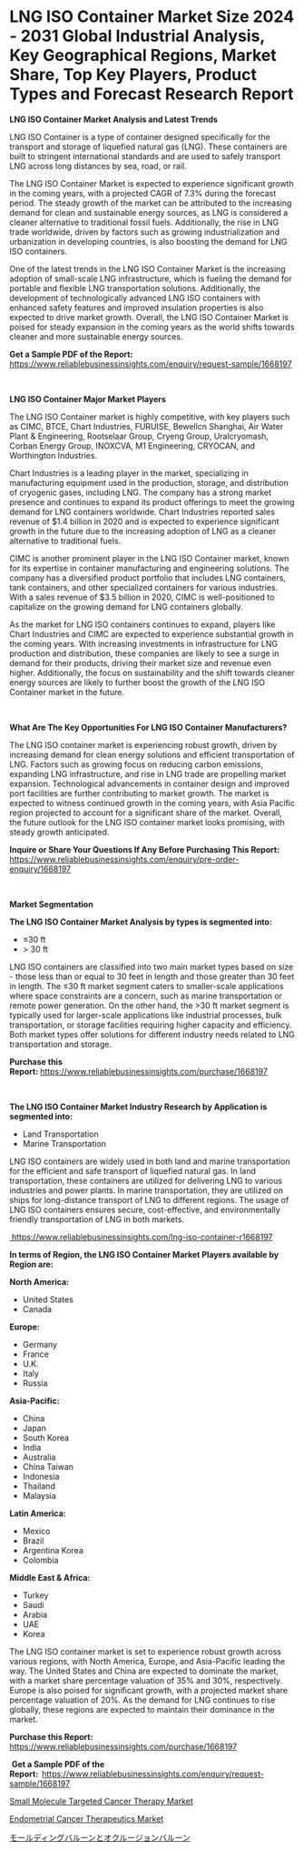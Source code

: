 <p><h1>LNG ISO Container Market Size 2024 - 2031 Global Industrial Analysis, Key Geographical Regions, Market Share, Top Key Players, Product Types and Forecast Research Report</h1></p><p><strong>LNG ISO Container Market Analysis and Latest Trends</strong></p>
<p><p>LNG ISO Container is a type of container designed specifically for the transport and storage of liquefied natural gas (LNG). These containers are built to stringent international standards and are used to safely transport LNG across long distances by sea, road, or rail.</p><p>The LNG ISO Container Market is expected to experience significant growth in the coming years, with a projected CAGR of 7.3% during the forecast period. The steady growth of the market can be attributed to the increasing demand for clean and sustainable energy sources, as LNG is considered a cleaner alternative to traditional fossil fuels. Additionally, the rise in LNG trade worldwide, driven by factors such as growing industrialization and urbanization in developing countries, is also boosting the demand for LNG ISO containers.</p><p>One of the latest trends in the LNG ISO Container Market is the increasing adoption of small-scale LNG infrastructure, which is fueling the demand for portable and flexible LNG transportation solutions. Additionally, the development of technologically advanced LNG ISO containers with enhanced safety features and improved insulation properties is also expected to drive market growth. Overall, the LNG ISO Container Market is poised for steady expansion in the coming years as the world shifts towards cleaner and more sustainable energy sources.</p></p>
<p><strong>Get a Sample PDF of the Report:&nbsp;</strong> <a href="https://www.reliablebusinessinsights.com/enquiry/request-sample/1668197">https://www.reliablebusinessinsights.com/enquiry/request-sample/1668197</a></p>
<p>&nbsp;</p>
<p><strong>LNG ISO Container Major Market Players</strong></p>
<p><p>The LNG ISO Container market is highly competitive, with key players such as CIMC, BTCE, Chart Industries, FURUISE, Bewellcn Shanghai, Air Water Plant & Engineering, Rootselaar Group, Cryeng Group, Uralcryomash, Corban Energy Group, INOXCVA, M1 Engineering, CRYOCAN, and Worthington Industries.</p><p>Chart Industries is a leading player in the market, specializing in manufacturing equipment used in the production, storage, and distribution of cryogenic gases, including LNG. The company has a strong market presence and continues to expand its product offerings to meet the growing demand for LNG containers worldwide. Chart Industries reported sales revenue of $1.4 billion in 2020 and is expected to experience significant growth in the future due to the increasing adoption of LNG as a cleaner alternative to traditional fuels.</p><p>CIMC is another prominent player in the LNG ISO Container market, known for its expertise in container manufacturing and engineering solutions. The company has a diversified product portfolio that includes LNG containers, tank containers, and other specialized containers for various industries. With a sales revenue of $3.5 billion in 2020, CIMC is well-positioned to capitalize on the growing demand for LNG containers globally.</p><p>As the market for LNG ISO containers continues to expand, players like Chart Industries and CIMC are expected to experience substantial growth in the coming years. With increasing investments in infrastructure for LNG production and distribution, these companies are likely to see a surge in demand for their products, driving their market size and revenue even higher. Additionally, the focus on sustainability and the shift towards cleaner energy sources are likely to further boost the growth of the LNG ISO Container market in the future.</p></p>
<p>&nbsp;</p>
<p><strong>What Are The Key Opportunities For LNG ISO Container Manufacturers?</strong></p>
<p><p>The LNG ISO container market is experiencing robust growth, driven by increasing demand for clean energy solutions and efficient transportation of LNG. Factors such as growing focus on reducing carbon emissions, expanding LNG infrastructure, and rise in LNG trade are propelling market expansion. Technological advancements in container design and improved port facilities are further contributing to market growth. The market is expected to witness continued growth in the coming years, with Asia Pacific region projected to account for a significant share of the market. Overall, the future outlook for the LNG ISO container market looks promising, with steady growth anticipated.</p></p>
<p><strong>Inquire or Share Your Questions If Any Before Purchasing This Report:</strong> <a href="https://www.reliablebusinessinsights.com/enquiry/pre-order-enquiry/1668197">https://www.reliablebusinessinsights.com/enquiry/pre-order-enquiry/1668197</a></p>
<p>&nbsp;</p>
<p><strong>Market Segmentation</strong></p>
<p><strong>The LNG ISO Container Market Analysis by types is segmented into:</strong></p>
<p><ul><li>≤30 ft</li><li>> 30 ft</li></ul></p>
<p><p>LNG ISO containers are classified into two main market types based on size - those less than or equal to 30 feet in length and those greater than 30 feet in length. The ≤30 ft market segment caters to smaller-scale applications where space constraints are a concern, such as marine transportation or remote power generation. On the other hand, the >30 ft market segment is typically used for larger-scale applications like industrial processes, bulk transportation, or storage facilities requiring higher capacity and efficiency. Both market types offer solutions for different industry needs related to LNG transportation and storage.</p></p>
<p><strong>Purchase this Report:&nbsp;</strong><a href="https://www.reliablebusinessinsights.com/purchase/1668197">https://www.reliablebusinessinsights.com/purchase/1668197</a></p>
<p>&nbsp;</p>
<p><strong>The LNG ISO Container Market Industry Research by Application is segmented into:</strong></p>
<p><ul><li>Land Transportation</li><li>Marine Transportation</li></ul></p>
<p><p>LNG ISO containers are widely used in both land and marine transportation for the efficient and safe transport of liquefied natural gas. In land transportation, these containers are utilized for delivering LNG to various industries and power plants. In marine transportation, they are utilized on ships for long-distance transport of LNG to different regions. The usage of LNG ISO containers ensures secure, cost-effective, and environmentally friendly transportation of LNG in both markets.</p></p>
<p><a href="https://www.reliablebusinessinsights.com/lng-iso-container-r1668197">&nbsp;https://www.reliablebusinessinsights.com/lng-iso-container-r1668197</a></p>
<p><strong>In terms of Region, the LNG ISO Container Market Players available by Region are:</strong></p>
<p>
    <p> <strong> North America: </strong>
        <ul>
            <li>United States</li>
            <li>Canada</li>
        </ul>
        </p> 
    <p> <strong> Europe: </strong>
        <ul>
            <li>Germany</li>
            <li>France</li>
            <li>U.K.</li>
            <li>Italy</li>
            <li>Russia</li>
        </ul>
        </p> 
    <p> <strong> Asia-Pacific: </strong>
        <ul>
            <li>China</li>
            <li>Japan</li>
            <li>South Korea</li>
            <li>India</li>
            <li>Australia</li>
            <li>China Taiwan</li>
            <li>Indonesia</li>
            <li>Thailand</li>
            <li>Malaysia</li>
        </ul>
        </p> 
    <p> <strong> Latin America: </strong>
        <ul>
            <li>Mexico</li>
            <li>Brazil</li>
            <li>Argentina Korea</li>
            <li>Colombia</li>
        </ul>
        </p> 
    <p> <strong> Middle East & Africa: </strong>
        <ul>
            <li>Turkey</li>
            <li>Saudi</li>
            <li>Arabia</li>
            <li>UAE</li>
            <li>Korea</li>
        </ul>
    </p>
    </p>
<p><p>The LNG ISO container market is set to experience robust growth across various regions, with North America, Europe, and Asia-Pacific leading the way. The United States and China are expected to dominate the market, with a market share percentage valuation of 35% and 30%, respectively. Europe is also poised for significant growth, with a projected market share percentage valuation of 20%. As the demand for LNG continues to rise globally, these regions are expected to maintain their dominance in the market.</p></p>
<p><strong>Purchase this Report: </strong><a href="https://www.reliablebusinessinsights.com/purchase/1668197">https://www.reliablebusinessinsights.com/purchase/1668197</a></p>
<p>&nbsp;<strong>Get a Sample PDF of the Report:&nbsp;&nbsp;</strong><a href="https://www.reliablebusinessinsights.com/enquiry/request-sample/1668197">https://www.reliablebusinessinsights.com/enquiry/request-sample/1668197</a></p>
<p><strong></strong></p>
<p><p><a href="https://github.com/emnqcawl19/Market-Research-Report-List-1/blob/main/small-molecule-targeted-cancer-therapy-market.md">Small Molecule Targeted Cancer Therapy Market</a></p><p><a href="https://github.com/kulaberyasin52/Market-Research-Report-List-1/blob/main/endometrial-cancer-therapeutics-market.md">Endometrial Cancer Therapeutics Market</a></p><p><a href="https://github.com/WhitneyMurphy1982/Market-Research-Report-List-1/blob/main/1155484172049.md">モールディングバルーンとオクルージョンバルーン</a></p></p>